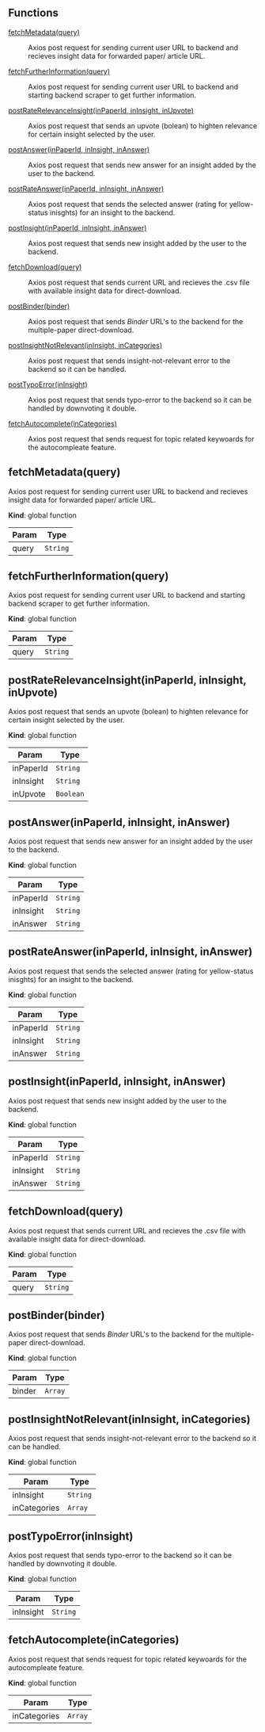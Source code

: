 ## Functions

<dl>
<dt><a href="#fetchMetadata">fetchMetadata(query)</a></dt>
<dd><p>Axios post request for sending current user URL to backend and recieves insight data for forwarded paper/ article URL.</p>
</dd>
<dt><a href="#fetchFurtherInformation">fetchFurtherInformation(query)</a></dt>
<dd><p>Axios post request for sending current user URL to backend and starting backend scraper to get further information.</p>
</dd>
<dt><a href="#postRateRelevanceInsight">postRateRelevanceInsight(inPaperId, inInsight, inUpvote)</a></dt>
<dd><p>Axios post request that sends an upvote (bolean) to highten relevance for certain insight selected by the user.</p>
</dd>
<dt><a href="#postAnswer">postAnswer(inPaperId, inInsight, inAnswer)</a></dt>
<dd><p>Axios post request that sends new answer for an insight added by the user to the backend.</p>
</dd>
<dt><a href="#postRateAnswer">postRateAnswer(inPaperId, inInsight, inAnswer)</a></dt>
<dd><p>Axios post request that sends the selected answer (rating for yellow-status inisghts) for an insight to the backend.</p>
</dd>
<dt><a href="#postInsight">postInsight(inPaperId, inInsight, inAnswer)</a></dt>
<dd><p>Axios post request that sends new insight added by the user to the backend.</p>
</dd>
<dt><a href="#fetchDownload">fetchDownload(query)</a></dt>
<dd><p>Axios post request that sends current URL and recieves the .csv file with available insight data for direct-download.</p>
</dd>
<dt><a href="#postBinder">postBinder(binder)</a></dt>
<dd><p>Axios post request that sends <em>Binder</em> URL&#39;s to the backend for the multiple-paper direct-download.</p>
</dd>
<dt><a href="#postInsightNotRelevant">postInsightNotRelevant(inInsight, inCategories)</a></dt>
<dd><p>Axios post request that sends insight-not-relevant error to the backend so it can be handled.</p>
</dd>
<dt><a href="#postTypoError">postTypoError(inInsight)</a></dt>
<dd><p>Axios post request that sends typo-error to the backend so it can be handled by downvoting it double.</p>
</dd>
<dt><a href="#fetchAutocomplete">fetchAutocomplete(inCategories)</a></dt>
<dd><p>Axios post request that sends request for topic related keywoards for the autocompleate feature.</p>
</dd>
</dl>

<a name="fetchMetadata"></a>

## fetchMetadata(query)
Axios post request for sending current user URL to backend and recieves insight data for forwarded paper/ article URL.

**Kind**: global function  

| Param | Type |
| --- | --- |
| query | <code>String</code> | 

<a name="fetchFurtherInformation"></a>

## fetchFurtherInformation(query)
Axios post request for sending current user URL to backend and starting backend scraper to get further information.

**Kind**: global function  

| Param | Type |
| --- | --- |
| query | <code>String</code> | 

<a name="postRateRelevanceInsight"></a>

## postRateRelevanceInsight(inPaperId, inInsight, inUpvote)
Axios post request that sends an upvote (bolean) to highten relevance for certain insight selected by the user.

**Kind**: global function  

| Param | Type |
| --- | --- |
| inPaperId | <code>String</code> | 
| inInsight | <code>String</code> | 
| inUpvote | <code>Boolean</code> | 

<a name="postAnswer"></a>

## postAnswer(inPaperId, inInsight, inAnswer)
Axios post request that sends new answer for an insight added by the user to the backend.

**Kind**: global function  

| Param | Type |
| --- | --- |
| inPaperId | <code>String</code> | 
| inInsight | <code>String</code> | 
| inAnswer | <code>String</code> | 

<a name="postRateAnswer"></a>

## postRateAnswer(inPaperId, inInsight, inAnswer)
Axios post request that sends the selected answer (rating for yellow-status inisghts) for an insight to the backend.

**Kind**: global function  

| Param | Type |
| --- | --- |
| inPaperId | <code>String</code> | 
| inInsight | <code>String</code> | 
| inAnswer | <code>String</code> | 

<a name="postInsight"></a>

## postInsight(inPaperId, inInsight, inAnswer)
Axios post request that sends new insight added by the user to the backend.

**Kind**: global function  

| Param | Type |
| --- | --- |
| inPaperId | <code>String</code> | 
| inInsight | <code>String</code> | 
| inAnswer | <code>String</code> | 

<a name="fetchDownload"></a>

## fetchDownload(query)
Axios post request that sends current URL and recieves the .csv file with available insight data for direct-download.

**Kind**: global function  

| Param | Type |
| --- | --- |
| query | <code>String</code> | 

<a name="postBinder"></a>

## postBinder(binder)
Axios post request that sends _Binder_ URL's to the backend for the multiple-paper direct-download.

**Kind**: global function  

| Param | Type |
| --- | --- |
| binder | <code>Array</code> | 

<a name="postInsightNotRelevant"></a>

## postInsightNotRelevant(inInsight, inCategories)
Axios post request that sends insight-not-relevant error to the backend so it can be handled.

**Kind**: global function  

| Param | Type |
| --- | --- |
| inInsight | <code>String</code> | 
| inCategories | <code>Array</code> | 

<a name="postTypoError"></a>

## postTypoError(inInsight)
Axios post request that sends typo-error to the backend so it can be handled by downvoting it double.

**Kind**: global function  

| Param | Type |
| --- | --- |
| inInsight | <code>String</code> | 

<a name="fetchAutocomplete"></a>

## fetchAutocomplete(inCategories)
Axios post request that sends request for topic related keywoards for the autocompleate feature.

**Kind**: global function  

| Param | Type |
| --- | --- |
| inCategories | <code>Array</code> | 